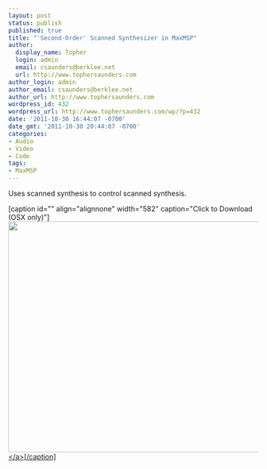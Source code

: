 ```yaml
---
layout: post
status: publish
published: true
title: "'Second-Order' Scanned Synthesizer in MaxMSP"
author:
  display_name: Topher
  login: admin
  email: csaunders@berklee.net
  url: http://www.tophersaunders.com
author_login: admin
author_email: csaunders@berklee.net
author_url: http://www.tophersaunders.com
wordpress_id: 432
wordpress_url: http://www.tophersaunders.com/wp/?p=432
date: '2011-10-30 16:44:07 -0700'
date_gmt: '2011-10-30 20:44:07 -0700'
categories:
- Audio
- Video
- Code
tags:
- MaxMSP
---
```

<p>Uses scanned synthesis to control scanned synthesis.</p>
<p>[caption id="" align="alignnone" width="582" caption="Click to Download (OSX only)"]<a href="http:&#47;&#47;www.tophersaunders.com&#47;max&#47;secondorderscansynth.zip"><img class="  " title="secondorderscansynth.zip 9.69 Mb" src="http:&#47;&#47;www.tophersaunders.com&#47;img&#47;secondscan.png" alt="" width="582" height="465" &#47;><&#47;a>[&#47;caption]</p>
